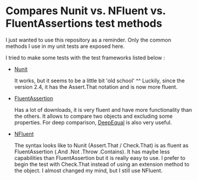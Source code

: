 # Compares Nunit vs. NFluent vs. FluentAssertions test methods

I just wanted to use this repository as a reminder. Only the common methods I use in my unit tests are exposed here.

I tried to make some tests with the test frameworks listed below :

- [Nunit](https://nunit.org/)
    
    It works, but it seems to be a little bit 'old school' ^^
    Luckily, since the version 2.4, it has the Assert.That notation and is now more fluent.

- [FluentAssertion](https://fluentassertions.com/)

    Has a lot of downloads, it is very fluent and have more functionality than the others.
    It allows to compare two objects and excluding some properties. For deep comparison, [DeepEqual](https://github.com/jamesfoster/DeepEqual) is also very useful.

- [NFluent](http://www.n-fluent.net/)

    The syntax looks like to Nunit (Assert.That / Check.That) is as fluent as FluentAssertion (.And .Not .Throw .Contains). It has maybe less capabilities than FluentAssertion but it is really easy to use. I prefer to begin the test with Check.That instead of using an extension method to the object. I almost changed my mind, but I still use NFluent.
